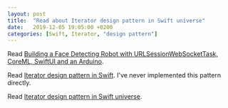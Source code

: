 ```yaml
---
layout: post
title:  "Read about Iterator design pattern in Swift universe"
date:   2019-12-05 19:05:00 +0200
categories: [Swift, Iterator, "design pattern"]
---
```

Read [Building a Face Detecting Robot with URLSessionWebSocketTask, CoreML, SwiftUI and an Arduino](https://swiftrocks.com/building-a-face-detecting-sentry-gun-with-urlsessionwebsockettask-coreml-swiftui-and-arduino.html).

Read [Iterator design pattern in Swift](https://theswiftdev.com/2018/08/20/iterator-design-pattern-in-swift/). I've never implemented this pattern directly.

Read [Iterator design pattern in Swift universe](https://medium.com/@lazarevzubov/iterator-design-pattern-in-swift-universe-34accb6fafd6).
